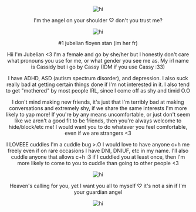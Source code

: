 <p align="center"> <img src="https://cdn.discordapp.com/attachments/1130370273263235253/1424104682971730020/Tumblr_l_148215707944292.jpg?ex=68e2bc57&is=68e16ad7&hm=932d62aec18ba357d38ff9a13e359a9fb7c37322256e2146b54da5ef779656d2" alt="hi" />


<p align="center"> I'm the angel on your shoulder ♡ don't you trust me?

<p align="center"> <img src="https://cdn.discordapp.com/attachments/1130370273263235253/1424104002345238538/Tumblr_l_148011209472495.jpg?ex=68e2bbb4&is=68e16a34&hm=3ab848b980f9aedc13ce4c6793e9b8596f64b78a099aa4b0af867e013fd8126c" alt="hi" />

<p align="center"> #1 jubelian floyen stan (im her fr)

<p align="center"> Hii I'm Jubelian <3 I'm a female and go by she/her but I honestly don't care what pronouns you use for me, or what gender you see me as. My irl name is Cassidy but i go by Cassy (IDM if you use Cassy :33)

<p align="center"> I have ADHD, ASD (autism spectrum disorder), and depression. I also suck really bad at getting certain things done if I'm not interested in it. I also tend to get "mothered" by most people IRL, since I come off as shy and timid O.O

<p align="center"> I don't mind making new friends, it's just that I'm terribly bad at making conversations and extremely shy, if we share the same interests I'm more likely to yap more! If you're by any means uncomfortable, or just don't seem like we aren't a good fit to be friends, then you're always welcome to hide/block/etc me! I would want you to do whatever you feel comfortable, even if we are strangers <3

<p align="center"> I LOVEEE cuddles I'm a cuddle bug >.O I would love to have anyone c+h me freely even if on rare occasions I have DNI, DNIUF, etc in my name. I'll also cuddle anyone that allows c+h :3 if I cuddled you at least once, then I'm more likely to come to you to cuddle than going to other people <3 

<p align="center"> <img src="https://media.discordapp.net/attachments/1411165575593332796/1421888506640470056/Tumblr_l_888204844252579.jpg?ex=68daac5d&is=68d95add&hm=c6d5c2b1aa8b2732c22d63ec7a63e5246ef34c680f834334555ca05abba13422&=&format=webp&width=1376&height=888" alt="hi" />

<p align="center"> Heaven's calling for you, yet I want you all to myself ♡ it's not a sin if I'm your guardian angel


<p align="center"> <img src="https://media.discordapp.net/attachments/1411165575593332796/1421888506204000276/Tumblr_l_888219031978667.jpg?ex=68daac5d&is=68d95add&hm=621718c9a9bc4f9a5fbc298194bf900b2c73ed49632cdb5c1b00868858b80fb4&=&format=webp&width=1376&height=127" alt="hi" />
